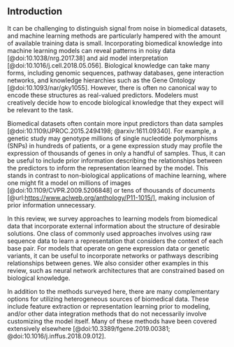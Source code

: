 ## Introduction

It can be challenging to distinguish signal from noise in biomedical datasets, and machine learning methods are particularly hampered with the amount of available training data is small.
Incorporating biomedical knowledge into machine learning models can reveal patterns in noisy data [@doi:10.1038/nrg.2017.38] and aid model interpretation [@doi:10.1016/j.cell.2018.05.056].
Biological knowledge can take many forms, including genomic sequences, pathway databases, gene interaction networks, and knowledge hierarchies such as the Gene Ontology [@doi:10.1093/nar/gky1055].
However, there is often no canonical way to encode these structures as real-valued predictors.
Modelers must creatively decide how to encode biological knowledge that they expect will be relevant to the task.

Biomedical datasets often contain more input predictors than data samples [@doi:10.1109/JPROC.2015.2494198; @arxiv:1611.09340].
For example, a genetic study may genotype millions of single nucleotide polymorphisms (SNPs) in hundreds of patients, or a gene expression study may profile the expression of thousands of genes in only a handful of samples.
Thus, it can be useful to include prior information describing the relationships between the predictors to inform the representation learned by the model.
This stands in contrast to non-biological applications of machine learning, where one might fit a model on millions of images [@doi:10.1109/CVPR.2009.5206848] or tens of thousands of documents [@url:https://www.aclweb.org/anthology/P11-1015/], making inclusion of prior information unnecessary.

In this review, we survey approaches to learning models from biomedical data that incorporate external information about the structure of desirable solutions.
One class of commonly used approaches involves using raw sequence data to learn a representation that considers the context of each base pair.
For models that operate on gene expression data or genetic variants, it can be useful to incorporate networks or pathways describing relationships between genes.
We also consider other examples in this review, such as neural network architectures that are constrained based on biological knowledge.

In addition to the methods surveyed here, there are many complementary options for utilizing heterogeneous sources of biomedical data.
These include feature extraction or representation learning prior to modeling, and/or other data integration methods that do not necessarily involve customizing the model itself.
Many of these methods have been covered extensively elsewhere [@doi:10.3389/fgene.2019.00381; @doi:10.1016/j.inffus.2018.09.012].

